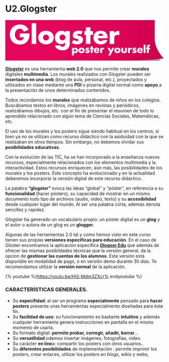 # U2.Glogster


![Fig 4.7 commons.wikimedia.org Licencia Creative Commons](img/Glogster_Logo.png)


**[Glogster](http://apiedeaula.blogspot.com/2009/08/glogsterando-sin-acentos-ni-n.html)** es una herramienta **web 2.0** que nos permite crear **murales** digitales **multimedia**. Los murales realizados con Glogster pueden ser **insertados en una web** (blog de aula, personal, etc.), proyectados y utilizados en clase mediante una **PDI** o pizarra digital normal como **apoyo** a la presentación de unos determinados contenidos.

Todos recordamos los **murales** que realizábamos de niños en los colegios. Buscábamos textos en libros, imágenes en revistas y periódicos, realizábamos dibujos, etc. con el fin de presentar el resumen de todo lo aprendido relacionado con algún tema de Ciencias Sociales, Matemáticas, etc.

El uso de los murales y los posters sigue siendo habitual en los centros, si bien ya no se utilizan como recurso didáctico con la asiduidad con la que se realizaban en otros tiempos. Sin embargo, no debemos olvidar sus **posibilidades educativas.**

Con la evolución de las TIC, ha se han incorporado a la enseñanza nuevos recursos, especialmente relacionados con los elementos multimedia y la interactividad. Estos recursos enriquecen, aún más, las posibilidades de los murales y los posters. Este concepto ha evolucionado y en la actualidad deberemos incorporar la versión digital de este recurso didáctico.

La palabra **“glogster”** evoca las ideas “global” y “póster”, en referencia a su **funcionalidad** (hacer pósters), su capacidad de mostrar en un mismo documento todo tipo de archivos (audio, video, texto) y su **accesibilidad** desde cualquier lugar del mundo. Al ser una palabra corta, además denota sencillez y rapidez.

Glogster ha generado un vocabulario propio: un póster digital es un **glog** y el autor o autora de un glog es un **glogger.**

Algunas de las herramientas 2.0 tal y como hemos visto en este curso tienen sus propias **versiones especificas para educación**. En el caso de Gloster encontramos la aplicación específica [**Glogser Edu**](http://edu.glogster.com/) que además de ofrecer las mismas posibildades técnicas que la versión general, da la opcion de **gestionar las cuentas de los alumnos**. Esta versión está disponible en modalidad de pago, o en versión demo durante 30 días. Te recomendamos utilizar la **versión normal** de la aplicación.  

{% youtube %}https://youtu.be/HiS-Mdm3ZXc{% endyoutube %}

### CARACTERÍSTICAS GENERALES.

*   Su **especifidad**: al ser un programa **especialmente** pensado para **hacer posters** presenta unas herramientas especialmente diseñadas para éste fin.
*   Su **facilidad de uso**: su funcionamiento es bastante **intuitivo** y además cualquier herramienta genera instrucciones en pantalla en el mismo momento de usarla.
*   Su formato digital: **permite probar, corregir, añadir, borrar**...
*   Su **versatilidad**:odemos insertar imágenes, fotografías, video.
*   Su carácter **en líne**a: compartir los posters con otros usuarios..
*   Su **diferentes posibilidades** de implementación : permite imprimir los posters, crear enlaces, utilizar los posters en blogs, wikis y webs,

